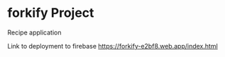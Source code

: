 # forkify Project

Recipe application

Link to deployment to firebase
https://forkify-e2bf8.web.app/index.html
